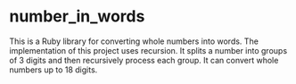 number_in_words
===============
This is a Ruby library for converting whole numbers into words.  The implementation of this project uses recursion.  It splits a number into groups of 3 digits and then recursively process each group.  It can convert whole numbers up to 18 digits.